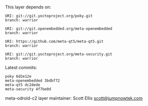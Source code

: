 This layer depends on:

    URI: git://git.yoctoproject.org/poky.git
    branch: warrior

    URI: git://git.openembedded.org/meta-openembedded
    branch: warrior

    URI: https://github.com/meta-qt5/meta-qt5.git
    branch: warrior

    URI: git://git.yoctoproject.org/meta-security.git
    branch: warrior 

Latest commits:

    poky 6d2e12e
    meta-openembedded 3bdbf72
    meta-qt5 dc2dede
    meta-security 4f7be0d

meta-odroid-c2 layer maintainer: Scott Ellis <scott@jumpnowtek.com>
